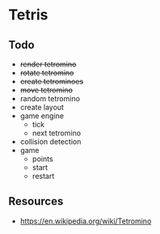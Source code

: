 # Tetris


## Todo

- ~~render tetromino~~
- ~~rotate tetromino~~
- ~~create tetrominoes~~
- ~~move tetromino~~
- random tetromino
- create layout
- game engine
    - tick
    - next tetromino
- collision detection
- game
    - points
    - start
    - restart


## Resources

- https://en.wikipedia.org/wiki/Tetromino

